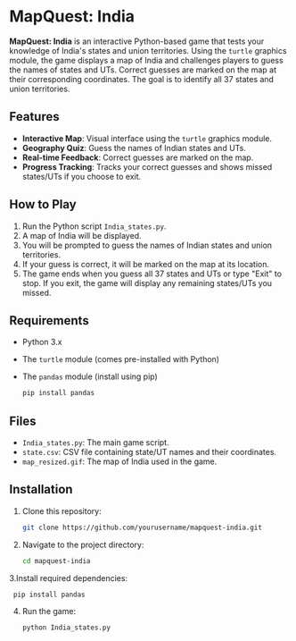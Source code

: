 # MapQuest: India

**MapQuest: India** is an interactive Python-based game that tests your knowledge of India's states and union territories. Using the `turtle` graphics module, the game displays a map of India and challenges players to guess the names of states and UTs. Correct guesses are marked on the map at their corresponding coordinates. The goal is to identify all 37 states and union territories.

## Features

- **Interactive Map**: Visual interface using the `turtle` graphics module.
- **Geography Quiz**: Guess the names of Indian states and UTs.
- **Real-time Feedback**: Correct guesses are marked on the map.
- **Progress Tracking**: Tracks your correct guesses and shows missed states/UTs if you choose to exit.

## How to Play

1. Run the Python script `India_states.py`.
2. A map of India will be displayed.
3. You will be prompted to guess the names of Indian states and union territories.
4. If your guess is correct, it will be marked on the map at its location.
5. The game ends when you guess all 37 states and UTs or type "Exit" to stop. If you exit, the game will display any remaining states/UTs you missed.

## Requirements

- Python 3.x
- The `turtle` module (comes pre-installed with Python)
- The `pandas` module (install using pip)
  
  ```bash
  pip install pandas

## Files

- `India_states.py`: The main game script.
- `state.csv`: CSV file containing state/UT names and their coordinates.
- `map_resized.gif`: The map of India used in the game.

## Installation

1. Clone this repository:

   ```bash
   git clone https://github.com/yourusername/mapquest-india.git

2. Navigate to the project directory:

     ```bash
     cd mapquest-india

3.Install required dependencies:

     pip install pandas
     
4. Run the game:

    ```bash
    python India_states.py
    
